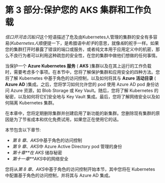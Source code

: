 # 第 3 部分:保护您的 AKS 集群和工作负载

*信口开河击沉船只*这个短语描述了危及由Kubernetes人管理的集群的安全有多容易(*Kubernetes人*顺便提一下，是希腊语中*舵手*的意思，就像*船*的舵手一样。如果您的集群打开时暴露了错误的端口或服务，或者纯文本用于应用定义中的机密，那么不良行为者可以利用这种疏忽的安全性，在您的集群中做他们想做的任何事情。

当保护一个 **Azure Kubernetes 服务** ( **AKS** )集群以及在其上运行的工作负载时，需要考虑多个事项。在本节中，您将了解保护集群和应用安全的四种方法。您将了解 Kubernetes 中基于角色的访问控制，以及如何将其与 **Azure 活动目录** ( **Azure AD** )集成。之后，您将学习如何允许您的 pod 使用 Azure AD pod 身份访问 Azure 资源，如 Blob Storage 或 Key Vault。随后，您将了解 Kubernetes 的秘密，以及如何将它们安全地与 Key Vault 集成。最后，您将了解网络安全以及如何隔离 Kubernetes 集群。

在本章中，您将定期删除集群并创建启用了新功能的新集群。您删除现有集群的原因是为了节省成本和优化免费试用，如果您正在使用它的话。

本节包含以下章节:

*   *第 8 章*、*AKS*中基于角色的访问控制
*   *第 9 章*、*AKS*中 Azure Active Directory pod 管理的身份
*   *第十章**在 AKS* 储存秘密
*   *第十一章**AKS*中的网络安全

您将从*第 8 章*、*AKS*中基于角色的访问控制开始本节，其中您将在 Kubernetes 中配置基于角色的访问控制，并将其与 Azure AD 集成。